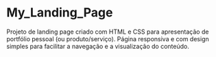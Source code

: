 # My_Landing_Page
Projeto de landing page criado com HTML e CSS para apresentação de portfólio pessoal (ou produto/serviço). Página responsiva e com design simples para facilitar a navegação e a visualização do conteúdo.
